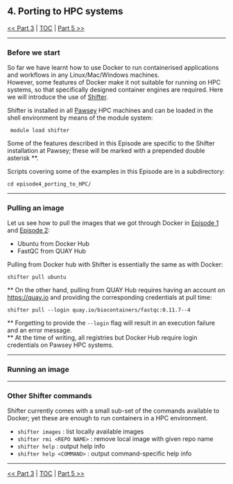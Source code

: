 ## 4. Porting to HPC systems

 [\<\< Part 3](https://github.com/PawseySC/bio-workshop-18/blob/master/3.wgs_workflow.md)
 | [TOC](https://github.com/PawseySC/bio-workshop-18/blob/master/TableOfContents.md) |
 [Part 5 \>\>](https://github.com/PawseySC/bio-workshop-18/blob/master/5.sincell_workflow.md)
______


### Before we start
So far we have learnt how to use Docker to run containerised applications and workflows in any Linux/Mac/Windows machines.  
However, some features of Docker make it not suitable for running on HPC systems, so that specifically designed container engines are required. Here we will introduce the use of [Shifter](https://github.com/NERSC/shifter).

Shifter is installed in all [Pawsey](https://www.pawsey.org.au) HPC machines and can be loaded in the shell environment by means of the module system:

     module load shifter

Some of the features described in this Episode are specific to the Shifter installation at Pawsey; these will be marked with a prepended double asterisk \*\*.

Scripts covering some of the examples in this Episode are in a subdirectory:

    cd episode4_porting_to_HPC/


---
### Pulling an image
Let us see how to pull the images that we got through Docker in [Episode 1](https://github.com/PawseySC/bio-workshop-18/blob/master/1.containers.md) and [Episode 2](https://github.com/PawseySC/bio-workshop-18/blob/master/2.fastqc.md):
- Ubuntu from Docker Hub
- FastQC from QUAY Hub

Pulling from Docker hub with Shifter is essentially the same as with Docker:

    shifter pull ubuntu

\*\* On the other hand, pulling from QUAY Hub requires having an account on https://quay.io 
and providing the corresponding credentials at pull time:

    shifter pull --login quay.io/biocontainers/fastqc:0.11.7--4

\*\* Forgetting to provide the `--login` flag will result in an execution failure and an error message.  
\*\* At the time of writing, all registries but Docker Hub require login credentials on Pawsey HPC systems.


---
### Running an image



---
### Other Shifter commands
Shifter currently comes with a small sub-set of the commands available to Docker; yet these are enough to run containers in a HPC environment. 
- `shifter images` : list locally available images
- `shifter rmi <REPO NAME>` : remove local image with given repo name
- `shifter help` : output help info
- `shifter help <COMMAND>` : output command-specific help info


______
 [\<\< Part 3](https://github.com/PawseySC/bio-workshop-18/blob/master/3.wgs_workflow.md)
 | [TOC](https://github.com/PawseySC/bio-workshop-18/blob/master/TableOfContents.md) |
 [Part 5 \>\>](https://github.com/PawseySC/bio-workshop-18/blob/master/5.sincell_workflow.md)
